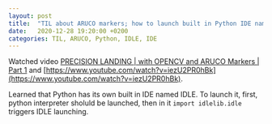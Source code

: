 ```yaml
---
layout: post
title:  "TIL about ARUCO markers; how to launch built in Python IDE named IDLE"
date:   2020-12-28 19:20:00 +0200
categories: TIL, ARUCO, Python, IDLE, IDE
---
```

Watched video [PRECISION LANDING | with OPENCV and ARUCO Markers | Part 1](https://www.youtube.com/watch?v=wlT_0fhGrGg) and [https://www.youtube.com/watch?v=iezU2PR0hBk](https://www.youtube.com/watch?v=iezU2PR0hBk).

Learned that Python has its own built in IDE named IDLE. To launch it, first, python interpreter sholuld be launched, then in it `import idlelib.idle` triggers IDLE launching.
